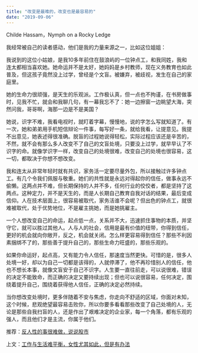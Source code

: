```yaml
---
title: "改变是最难的，改变也是最容易的"
date: "2019-09-06"
---
```


  

Childe Hassam，Nymph on a Rocky Ledge

  

我经常被自己的读者感动，他们是我的力量来源之一，比如这位姐姐：

  

  

我说到的这位小姑娘，是我10多年前住在鼓浪屿的一位钟点工，和我同姓，我和连太都相当喜欢她。她命运并不是太好，她妈妈是乡村教师，现在义务教育也如此普及，但这孩子竟然没上过学，曾经是个文盲。被嫌弃，被歧视，发生在自己的家庭里。  

  

她的生命力很顽强，是天生的乐观派。工作极认真，但一点也不拘谨，在书房做事时，见我不忙，就会和我聊几句，有一幕我忘不了：她一边擦窗一边眺望大海，突然问我，哥哥啊，海那一边是不是美国？

  

她说，识字不难，我看电视时，就盯着字幕，慢慢地，说的字怎么写就知道了。有一次，她和弟弟用手机短信辩论一件事，每写好一条，就给我看，让提意见。我提不出意见，她表述得很准确。脱盲的过程她说得轻松，实际过程应该还是辛苦的，不然，就不会有那么多人改变不了自己的文盲处境，只要没上过学，就早早认了不识字的命。就像学识字一样，改变自己的处境很难，改变自己的处境也很容易，这一切，都取决于你想不想改变。

  

我和连太从非常年轻时就有共识，家务活一定要尽量外包，所以接触过许多钟点工。有几个令我们佩服与敬重。她们的共性就是永远对得起你的信任，做事永远不偷懒。这两点并不难，但长期保持的人并不多，任何行业的佼佼者，都是坚持了这两点。这种定力，并不是天生的，而是人长期自己教育自我对话的结果，最后变成信仰。人在技术层面上，很容易被取代，家务活谁不会呢？但出色的钟点工，就很难被取代，处于优势地位，不是雇主挑她，而是她挑雇主。

  

一个人想改变自己的命运，起点低一点，关系并不大，迅速抓住事物的本质，并坚守它，就可以胜过其他人。人与人的社会，信用是最有价值的纽带，你得到信任，更好的机会就向你敞开，反之，机会就关闭。怎么样更容易得到信任？那些不利因素捆绑不了的，那些善于提升自己的，那些生命力旺盛的，那些乐观的。

  

如果你命运好，起点高，又有能力令人信任，那速度当然更快。可惜的是，很多人处境一好，却以为自己一切都是该得的，人就停滞了，他不再珍惜别人的信任，他也不想长本事，就像文盲安于自己不识字。人生要一直往前走，可以说很难，错误的决定不能致命，而正确的决定又要持续出现；但也可以说很容易，任何决定，围绕着提升自己，围绕着获得他人信任，正确的决定必然持续。

  

当你想改变处境时，更多伴随着不安与焦虑，你走向不舒适的区域，你面对未知，这个时候，悲观绝望最容易击败你，所以你要多看看那些改变了自己处境的人，无论是那些自我扫盲的人，还是作出了艰难决定的企业家，每一个角落，都有乐观的强人，而且他们才是主流，你属于他们。

  

推荐：[反人性的事很难做，说说股市](http://mp.weixin.qq.com/s?__biz=MjM5NDU0Mjk2MQ==&mid=2651632712&idx=1&sn=cbdd5fc5bacf0d19b14ce368146b266e&chksm=bd7e30568a09b9403ea990e44c9ed10d9f487e91631b2c5c928667d13bd27da7d0e186f6748b&scene=21#wechat_redirect)  

上文：[工作与生活难平衡，女性尤其如此，但是有办法](http://mp.weixin.qq.com/s?__biz=MjM5NDU0Mjk2MQ==&mid=2651634860&idx=1&sn=775836aecb87fd75afc5f1a23616c71c&chksm=bd7e38b28a09b1a4b16549a04c0296ac9b985d2795b013e69ff23046728ac6fe389caf5ab831&scene=21#wechat_redirect)
